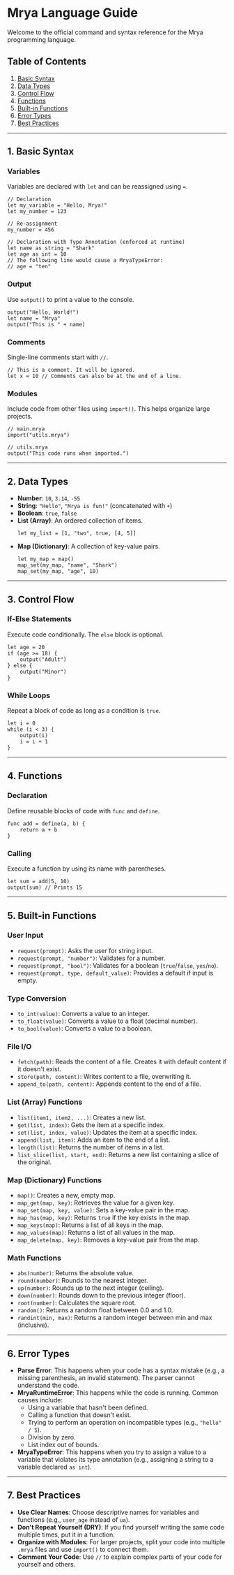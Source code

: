 # Mrya Language Guide

Welcome to the official command and syntax reference for the Mrya programming language.

## Table of Contents
1.  [Basic Syntax](#1-basic-syntax)
2.  [Data Types](#2-data-types)
3.  [Control Flow](#3-control-flow)
4.  [Functions](#4-functions)
5.  [Built-in Functions](#5-built-in-functions)
6.  [Error Types](#6-error-types)
7.  [Best Practices](#7-best-practices)

---

## 1. Basic Syntax

### Variables
Variables are declared with `let` and can be reassigned using `=`.

```mrya
// Declaration
let my_variable = "Hello, Mrya!"
let my_number = 123

// Re-assignment
my_number = 456

// Declaration with Type Annotation (enforced at runtime)
let name as string = "Shark"
let age as int = 10
// The following line would cause a MryaTypeError:
// age = "ten" 
```

### Output
Use `output()` to print a value to the console.

```mrya
output("Hello, World!")
let name = "Mrya"
output("This is " + name)
```

### Comments
Single-line comments start with `//`.

```mrya
// This is a comment. It will be ignored.
let x = 10 // Comments can also be at the end of a line.
```

### Modules
Include code from other files using `import()`. This helps organize large projects.

```mrya
// main.mrya
import("utils.mrya")

// utils.mrya
output("This code runs when imported.")
```

---

## 2. Data Types

-   **Number**: `10`, `3.14`, `-55`
-   **String**: `"Hello"`, `"Mrya is fun!"` (concatenated with `+`)
-   **Boolean**: `true`, `false`
-   **List (Array)**: An ordered collection of items.
    ```mrya
    let my_list = [1, "two", true, [4, 5]]
    ```
-   **Map (Dictionary)**: A collection of key-value pairs.
    ```mrya
    let my_map = map()
    map_set(my_map, "name", "Shark")
    map_set(my_map, "age", 10)
    ```

---

## 3. Control Flow

### If-Else Statements
Execute code conditionally. The `else` block is optional.

```mrya
let age = 20
if (age >= 18) {
    output("Adult")
} else {
    output("Minor")
}
```

### While Loops
Repeat a block of code as long as a condition is `true`.

```mrya
let i = 0
while (i < 3) {
    output(i)
    i = i + 1
}
```

---

## 4. Functions

### Declaration
Define reusable blocks of code with `func` and `define`.

```mrya
func add = define(a, b) {
    return a + b
}
```

### Calling
Execute a function by using its name with parentheses.

```mrya
let sum = add(5, 10)
output(sum) // Prints 15
```

---

## 5. Built-in Functions

### User Input
-   `request(prompt)`: Asks the user for string input.
-   `request(prompt, "number")`: Validates for a number.
-   `request(prompt, "bool")`: Validates for a boolean (`true`/`false`, `yes`/`no`).
-   `request(prompt, type, default_value)`: Provides a default if input is empty.

### Type Conversion
-   `to_int(value)`: Converts a value to an integer.
-   `to_float(value)`: Converts a value to a float (decimal number).
-   `to_bool(value)`: Converts a value to a boolean.

### File I/O
-   `fetch(path)`: Reads the content of a file. Creates it with default content if it doesn't exist.
-   `store(path, content)`: Writes content to a file, overwriting it.
-   `append_to(path, content)`: Appends content to the end of a file.

### List (Array) Functions
-   `list(item1, item2, ...)`: Creates a new list.
-   `get(list, index)`: Gets the item at a specific index.
-   `set(list, index, value)`: Updates the item at a specific index.
-   `append(list, item)`: Adds an item to the end of a list.
-   `length(list)`: Returns the number of items in a list.
-   `list_slice(list, start, end)`: Returns a new list containing a slice of the original.

### Map (Dictionary) Functions
-   `map()`: Creates a new, empty map.
-   `map_get(map, key)`: Retrieves the value for a given key.
-   `map_set(map, key, value)`: Sets a key-value pair in the map.
-   `map_has(map, key)`: Returns `true` if the key exists in the map.
-   `map_keys(map)`: Returns a list of all keys in the map.
-   `map_values(map)`: Returns a list of all values in the map.
-   `map_delete(map, key)`: Removes a key-value pair from the map.

### Math Functions
-   `abs(number)`: Returns the absolute value.
-   `round(number)`: Rounds to the nearest integer.
-   `up(number)`: Rounds up to the next integer (ceiling).
-   `down(number)`: Rounds down to the previous integer (floor).
-   `root(number)`: Calculates the square root.
-   `random()`: Returns a random float between 0.0 and 1.0.
-   `randint(min, max)`: Returns a random integer between min and max (inclusive).

---

## 6. Error Types

-   **Parse Error**: This happens when your code has a syntax mistake (e.g., a missing parenthesis, an invalid statement). The parser cannot understand the code.
-   **MryaRuntimeError**: This happens while the code is running. Common causes include:
    -   Using a variable that hasn't been defined.
    -   Calling a function that doesn't exist.
    -   Trying to perform an operation on incompatible types (e.g., `"hello" / 5`).
    -   Division by zero.
    -   List index out of bounds.
-   **MryaTypeError**: This happens when you try to assign a value to a variable that violates its type annotation (e.g., assigning a string to a variable declared `as int`).

---

## 7. Best Practices

-   **Use Clear Names**: Choose descriptive names for variables and functions (e.g., `user_age` instead of `ua`).
-   **Don't Repeat Yourself (DRY)**: If you find yourself writing the same code multiple times, put it in a function.
-   **Organize with Modules**: For larger projects, split your code into multiple `.mrya` files and use `import()` to connect them.
-   **Comment Your Code**: Use `//` to explain complex parts of your code for yourself and others.